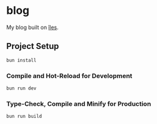 # blog

My blog built on [îles](https://github.com/ElMassimo/iles).

## Project Setup

```sh
bun install
```

### Compile and Hot-Reload for Development

```sh
bun run dev
```

### Type-Check, Compile and Minify for Production

```sh
bun run build
```